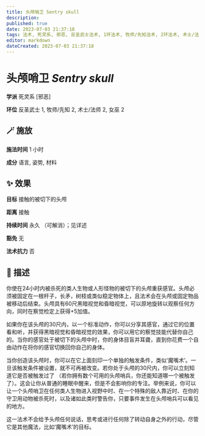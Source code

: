 ```yaml
---
title: 头颅哨卫 Sentry skull
description: 
published: true
date: 2023-07-03 21:37:18
tags: 法术, 死灵系, 邪恶, 反圣武士法术, 1环法术, 牧师/先知法术, 2环法术, 术士/法师法术, 女巫法术
editor: markdown
dateCreated: 2023-07-03 21:37:18
---
```


# **头颅哨卫** *Sentry skull*

**学派** 死灵系 \[邪恶\] 

**环位** 反圣武士 1, 牧师/先知 2, 术士/法师 2, 女巫 2

## 🪄 施放

**施法时间** 1 小时

**成分** 语言, 姿势, 材料

## ✨ 效果 

**目标** 接触的被切下的头颅 

**距离** 接触  

**持续时间** 永久 （可解消）；见详述 

**豁免** 无

**法术抗力** 否

## 📖 描述

你使在24小时内被杀死的类人生物或人形怪物的被切下的头颅重获感官。头颅必须被固定在一根杆子，长矛，树枝或类似稳定物体上，且法术会在头颅或固定物品被移动后结束。头颅具有60尺黑暗视觉和昏暗视觉，可以原地旋转以观察任何方向，同时在察觉检定上获得+5加值。

如果你在该头颅的30尺内，以一个标准动作，你可以分享其感官，通过它的位置看和听，并获得黑暗视觉和昏暗视觉的效果，你可以用它的察觉技能代替你自己的。当你的感官处于被切下的头颅中时，你的身体目盲并耳聋，直到你花费一个自由动作在将你的感官切换回你自己的身体。

当你创造该头颅时，你可以在它上面刻印一个单独的触发条件，类似‘魔嘴术’。一旦该触发条件被设置，就不可再被改变。若你处于头颅的30尺内，你可以立刻知道它是否被触发过了 （若你拥有数个可用的头颅哨兵，你还能知道哪一个被触发了）。这会让你从普通的睡眠中醒来，但是不会影响你的专注。举例来说，你可以让一个头颅哨卫在任何类人生物进入视野中时、在一个特殊的敌人靠近时、在你的守卫用动物被杀死时，以及诸如此类时警告你，只要事件发生在头颅哨兵可以看见的地方。

这一法术不会给予头颅任何说话，思考或进行任何除了转动自身之外的行动，尽管它是其他魔法，比如‘魔嘴术’的目标。
    